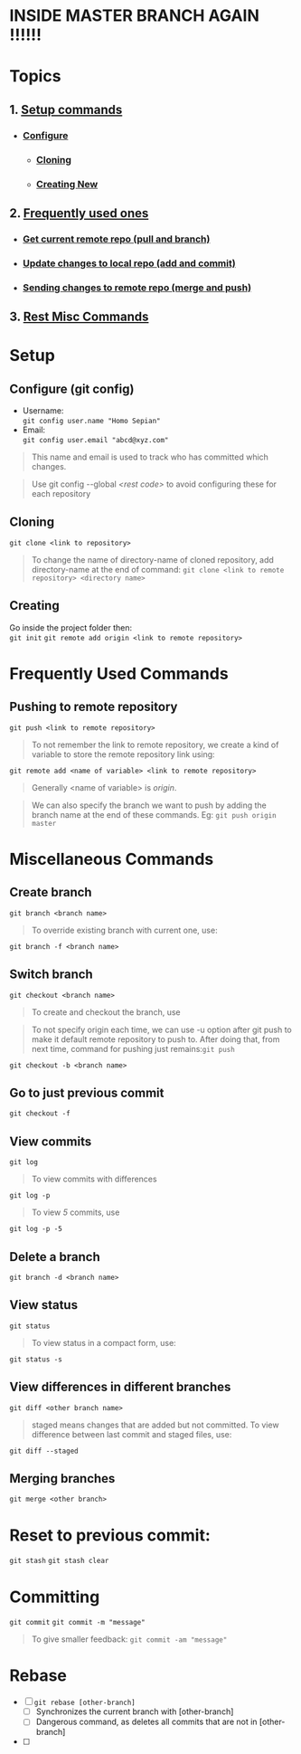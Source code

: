 # INSIDE MASTER BRANCH AGAIN !!!!!!
# Topics
## 1. [Setup commands](#_SETUP_)
- ### [Configure](#_CONFIGURE_)
    - ### [Cloning](#_CLONING_)
    - ### [Creating New](#_CREATING_)

## 2. [Frequently used ones](#_FREQUENT_)
- ### [Get current remote repo (pull and branch)](#_PULL_)
- ### [Update changes to local repo (add and commit)](#_UPDATE_)
- ### [Sending changes to remote repo (merge and push)](#_UPDATE_)
## 3. [Rest Misc Commands](#_MISC_)
### 

<div style="page-break-after: always"></div> 
<a name="_PULL_"></a>

# Setup <a name="_SETUP_"></a>
## Configure (git config) <a name="_CONFIGURE_"></a>
- Username:<br>
```git config user.name "Homo Sepian"```
- Email:<br>
```git config user.email "abcd@xyz.com"```
>This name and email is used to track who has committed which changes.

>Use git config --global *\<rest code>* to avoid configuring these for each repository


## Cloning<a name="_CLONING_"></a>
```git clone <link to repository>```
>To change the name of directory-name of cloned repository, add directory-name at the end of command:
```git clone <link to remote repository> <directory name>```

## Creating<a name="_CREATING_"></a>
Go inside the project folder then:<br>
```git init```
```git remote add origin <link to remote repository>```

<div style="page-break-after: always"></div> 

# Frequently Used Commands <a name="_FREQUENT_"></a>
<!-- ## git fetch -->
## Pushing to remote repository
```git push <link to remote repository>```
>To not remember the link to remote repository, we create a kind of variable to store the remote repository link using:

```git remote add <name of variable> <link to remote repository>```
>Generally \<name of variable> is *origin*.

>We can also specify the branch we want to push by adding the branch name at the end of these commands. Eg:
```git push origin master```


<div style="page-break-after: always"></div> 

# Miscellaneous Commands <a name="_MISC_"></a>
## Create branch
```git branch <branch name>```
>To override existing branch with current one, use:

```git branch -f <branch name>```
## Switch branch
```git checkout <branch name>```
>To create and checkout the branch, use

>To not specify origin each time, we can use -u option after git push to make it default remote repository to push to. After doing that, from next time, command for pushing just remains:```git push```

```git checkout -b <branch name>```
## Go to just previous commit
```git checkout -f```

## View commits
```git log```
>To view commits with differences

```git log -p```
>To view *5* commits, use

```git log -p -5```


## Delete a branch
```git branch -d <branch name>```
## View status
```git status```
>To view status in a compact form, use:

```git status -s```

## View differences in different branches
```git diff <other branch name>```
>staged means changes that are added but not committed.
>To view difference between last commit and staged files, use:

```git diff --staged```
## Merging branches
```git merge <other branch>```

# Reset to previous commit:
```git stash```
```git stash clear```

# Committing
```git commit```
```git commit -m "message"```
>To give smaller feedback:
```git commit -am "message"```

# Rebase
- [ ] ```git rebase [other-branch]```
  - [ ] Synchronizes the current branch with [other-branch]
  - [ ] Dangerous command, as deletes all commits that are not in [other-branch]
- [ ] 